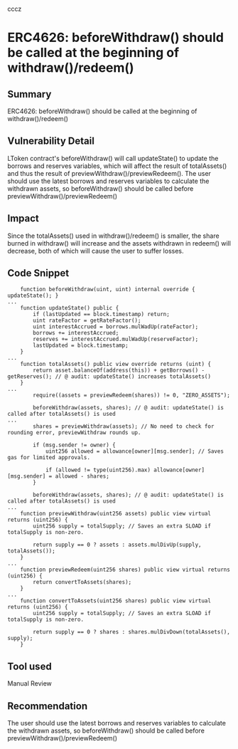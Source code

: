cccz
# ERC4626: beforeWithdraw() should be called at the beginning of withdraw()/redeem()

## Summary
ERC4626: beforeWithdraw() should be called at the beginning of withdraw()/redeem()
## Vulnerability Detail
LToken contract's beforeWithdraw() will call updateState() to update the borrows and reserves variables, which will affect the result of totalAssets() and thus the result of previewWithdraw()/previewRedeem().
The user should use the latest borrows and reserves variables to calculate the withdrawn assets, so beforeWithdraw() should be called before previewWithdraw()/previewRedeem()
## Impact
Since the totalAssets() used in withdraw()/redeem() is smaller, the share burned in withdraw() will increase and the assets withdrawn in redeem() will decrease, both of which will cause the user to suffer losses.
## Code Snippet
```
    function beforeWithdraw(uint, uint) internal override { updateState(); }
...
    function updateState() public {
        if (lastUpdated == block.timestamp) return;
        uint rateFactor = getRateFactor();
        uint interestAccrued = borrows.mulWadUp(rateFactor);
        borrows += interestAccrued;
        reserves += interestAccrued.mulWadUp(reserveFactor);
        lastUpdated = block.timestamp;
    }
...
    function totalAssets() public view override returns (uint) {
        return asset.balanceOf(address(this)) + getBorrows() - getReserves(); // @ audit: updateState() increases totalAssets()
    }
...
        require((assets = previewRedeem(shares)) != 0, "ZERO_ASSETS");

        beforeWithdraw(assets, shares); // @ audit: updateState() is called after totalAssets() is used
...
        shares = previewWithdraw(assets); // No need to check for rounding error, previewWithdraw rounds up.

        if (msg.sender != owner) {
            uint256 allowed = allowance[owner][msg.sender]; // Saves gas for limited approvals.

            if (allowed != type(uint256).max) allowance[owner][msg.sender] = allowed - shares;
        }

        beforeWithdraw(assets, shares); // @ audit: updateState() is called after totalAssets() is used
...
    function previewWithdraw(uint256 assets) public view virtual returns (uint256) {
        uint256 supply = totalSupply; // Saves an extra SLOAD if totalSupply is non-zero.

        return supply == 0 ? assets : assets.mulDivUp(supply, totalAssets());
    }
...
    function previewRedeem(uint256 shares) public view virtual returns (uint256) {
        return convertToAssets(shares);
    }
...
    function convertToAssets(uint256 shares) public view virtual returns (uint256) {
        uint256 supply = totalSupply; // Saves an extra SLOAD if totalSupply is non-zero.

        return supply == 0 ? shares : shares.mulDivDown(totalAssets(), supply);
    }
```
## Tool used

Manual Review

## Recommendation

The user should use the latest borrows and reserves variables to calculate the withdrawn assets, so beforeWithdraw() should be called before previewWithdraw()/previewRedeem()